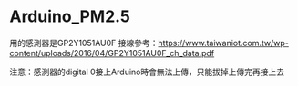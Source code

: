 # Arduino_PM2.5

用的感測器是GP2Y1051AU0F
接線參考：https://www.taiwaniot.com.tw/wp-content/uploads/2016/04/GP2Y1051AU0F_ch_data.pdf

注意：感測器的digital 0接上Arduino時會無法上傳，只能拔掉上傳完再接上去
